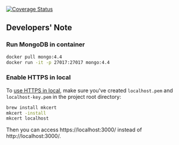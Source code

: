 [![Coverage Status](https://coveralls.io/repos/github/KengoTODA/test-backend/badge.svg?branch=master)](https://coveralls.io/github/KengoTODA/test-backend?branch=master)

## Developers' Note

### Run MongoDB in container

```sh
docker pull mongo:4.4
docker run -it -p 27017:27017 mongo:4.4
```

### Enable HTTPS in local

To [use HTTPS in local](https://web.dev/how-to-use-local-https/), make sure you've created `localhost.pem` and `localhost-key.pem` in the project root directory:

```sh
brew install mkcert
mkcert -install
mkcert localhost
```

Then you can access https://localhost:3000/ instead of http://localhost:3000/.
